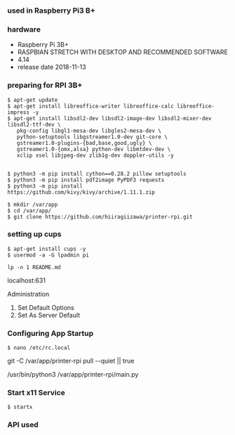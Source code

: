 ### used in Raspberry Pi3 B+

### hardware
* Raspberry Pi 3B+
* RASPBIAN STRETCH WITH DESKTOP AND RECOMMENDED SOFTWARE
* 4.14
* release date 2018-11-13


### preparing for RPI 3B+
```
$ apt-get update
$ apt-get install libreoffice-writer libreoffice-calc libreoffice-impress -y
$ apt-get install libsdl2-dev libsdl2-image-dev libsdl2-mixer-dev libsdl2-ttf-dev \
   pkg-config libgl1-mesa-dev libgles2-mesa-dev \
   python-setuptools libgstreamer1.0-dev git-core \
   gstreamer1.0-plugins-{bad,base,good,ugly} \
   gstreamer1.0-{omx,alsa} python-dev libmtdev-dev \
   xclip xsel libjpeg-dev zlib1g-dev doppler-utils -y


$ python3 -m pip install cython==0.28.2 pillow setuptools
$ python3 -m pip install pdf2image PyPDF3 requests
$ python3 -m pip install https://github.com/kivy/kivy/archive/1.11.1.zip

$ mkdir /var/app
$ cd /var/app/
$ git clone https://github.com/hiiragiizawa/printer-rpi.git
```

### setting up cups

```
$ apt-get install cups -y
$ usermod -a -G lpadmin pi

lp -n 1 README.md

```

localhost:631

Administration
1. Set Default Options
2. Set As Server Default

### Configuring App Startup
```
$ nano /etc/rc.local
```
git -C /var/app/printer-rpi pull --quiet || true

/usr/bin/python3 /var/app/printer-rpi/main.py


### Start x11 Service
```
$ startx
```


### API used
```

```
